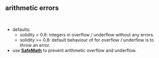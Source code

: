 ## arithmetic errors

<br>

* defaults:
    * solidity < 0.8: integers in overflow / underflow without any errors.
    * solidity >= 0.8: default behaviour of for overflow / underflow is to throw an error.
* use **[SafeMath](https://github.com/OpenZeppelin/openzeppelin-contracts/blob/master/contracts/math/SafeMath.sol)** to prevent arithmetic overflow and underflow.
